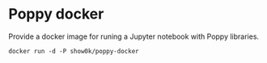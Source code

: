 # Poppy docker
Provide a docker image for runing a Jupyter notebook with Poppy libraries.

```
docker run -d -P show0k/poppy-docker
```

